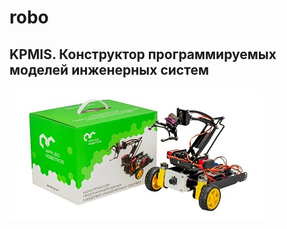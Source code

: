 # robo

## KPMIS. Конструктор программируемых моделей инженерных систем 
![kpmis](appliedrobotics/kpmis/kpmis.jpg)

